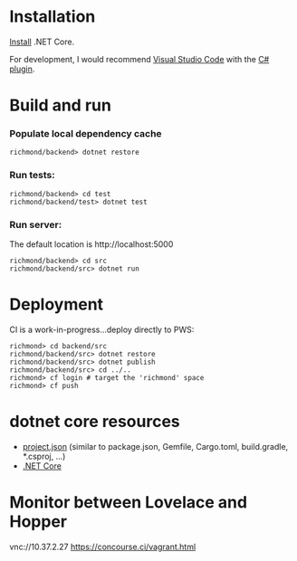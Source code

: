 # Installation
[Install](https://www.microsoft.com/net/core) .NET Core.

For development, I would recommend [Visual Studio Code](https://code.visualstudio.com/) with the [C# plugin](https://marketplace.visualstudio.com/items?itemName=ms-vscode.csharp).

# Build and run
### Populate local dependency cache
`richmond/backend> dotnet restore`

### Run tests:
```
richmond/backend> cd test
richmond/backend/test> dotnet test
```

### Run server:
The default location is http://localhost:5000
```
richmond/backend> cd src
richmond/backend/src> dotnet run
```

# Deployment
CI is a work-in-progress...deploy directly to PWS:
```
richmond> cd backend/src
richmond/backend/src> dotnet restore
richmond/backend/src> dotnet publish
richmond/backend/src> cd ../..
richmond> cf login # target the 'richmond' space
richmond> cf push
```

# dotnet core resources
- [project.json](https://docs.microsoft.com/en-us/dotnet/articles/core/tools/project-json) (similar to package.json, Gemfile, Cargo.toml, build.gradle, *.csproj, ...)
- [.NET Core](https://docs.microsoft.com/en-us/dotnet/)

# Monitor between Lovelace and Hopper
vnc://10.37.2.27
https://concourse.ci/vagrant.html
